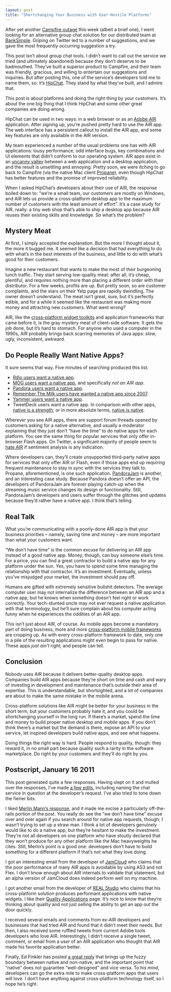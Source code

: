 ```yaml
---
layout: post
title: "Shortchanging Your Business with User-Hostile Platforms"
---
```





After yet another [Campfire outage](http://status.37signals.com/) this week (albeit a brief one), I went looking for an alternative group chat solution for our distributed team at [BankSimple](https://www.banksimple.com/). Griping on Twitter led to a number of suggestions, and we gave the most frequently occurring suggestion a try.

This post isn’t about group chat tools. I didn’t want to call out the service we tried (and ultimately abandoned) because they don’t deserve to be badmouthed. They’ve built a superior product to Campfire, and their team was friendly, gracious, and willing to entertain our suggestions and inquiries. But after posting this, one of the service’s developers told me to name them, so: it’s [HipChat](http://www.hipchat.com/). They stand by what they’ve built, and I admire that.

This post is about platforms and doing the right thing by your customers. It’s about the one big thing that I think HipChat and some other great companies are doing wrong.

HipChat can be used in two ways: in a web browser or as an [Adobe AIR](http://en.wikipedia.org/wiki/Adobe_Integrated_Runtime) application. After signing up, you’re pushed pretty hard to use the AIR app. The web interface has a persistent callout to install the AIR app, and some key features are only available in the AIR version.

My team experienced a number of the usual problems one has with AIR applications: lousy performance, odd interface bugs, key combinations and UI elements that didn’t conform to our operating system. AIR apps exist in an [uncanny valley](http://en.wikipedia.org/wiki/Uncanny_valley) between a web application and a desktop application, and the result is unsettling and annoying. Pretty soon, we were itching to go back to Campfire (via the native Mac client [Propane](http://propaneapp.com/)), even though HipChat has better features and the promise of improved reliability.

When I asked HipChat’s developers about their use of AIR, the response boiled down to: “we’re a small team, our customers are mostly on Windows, and AIR lets us provide a cross-platform desktop app to the maximum number of customers with the least amount of effort”. It’s a case study for AIR, really: a tiny web shop that’s able to ship a desktop app because AIR reuses their existing skills and knowledge. So what’s the problem?

Mystery Meat
------------

At first, I simply accepted the explanation. But the more I thought about it, the more it bugged me. It seemed like a decision that had everything to do with what’s in the best interests of the business, and little to do with what’s good for their customers.

Imagine a new restaurant that wants to make the most of their burgeoning lunch traffic. They start serving low-quality meat: after all, it’s cheap, plentiful, and requires nothing more than placing a different order with their distributor. For a few weeks, profits are up. But pretty soon, so are customer complaints, and the stars on their Yelp page are rapidly dwindling. The owner doesn’t understand. The meat isn’t great, sure, but it’s perfectly edible, and for a while it seemed like the restaurant was making more money and attracting new customers. What went wrong?

AIR, like the [cross-platform widget toolkits](http://en.wikipedia.org/wiki/List_of_widget_toolkits#Cross-platform) and application frameworks that came before it, is the gray mystery meat of client-side software. It gets the job done, but it’s hard to stomach. For anyone who used a computer in the 1990s, AIR probably brings back scarring memories of Java apps: slow, ugly, inconsistent, awkward.

Do People Really Want Native Apps?
----------------------------------

It sure seems that way. Five minutes of searching produced this list:

-   [Rdio users want a native app](http://help.rdio.com/discussions/desktop/87-feature-request-non-air-version-of-player).
-   [MOG users want a native app](http://support.mog.com/discussions/suggestions/70-native-desktop-app-not-adobe-air), and specifically *not an AIR app*.
-   [Pandora users want a native app](http://getsatisfaction.com/pandora/topics/plans_for_a_pandora_client#reply_3570108).
-   [Remember The Milk users have wanted a native app since 2007](http://www.rememberthemilk.com/forums/ideas/3007/).
-   [Yammer users want a native app](http://techcrunch.com/2009/09/01/what-happened-to-adobe-air-today-no-one-seems-to-know/).
-   TweetDeck users want a native app. In comparison with other apps, [native is a strength](http://www.davidalison.com/2009/04/tweetdeck-vs-nambu-vs-tweetie.html); or in more absolute terms, [native is native](http://thenextweb.com/2009/04/07/night-cheated-tweetdeck/).

Wherever you see AIR apps, there are support forum threads opened by customers asking for a native alternative, and usually a moderator explaining that they just don’t “have the time” to do native apps for each platform. You see the same thing for popular services that only offer in-browser Flash apps. On Twitter, a significant majority of people seem to [hate AIR](http://amplicate.com/hate/adobe-air) if sentiment analysis is any indication.

Where developers can, they’ll create unsupported third-party native apps for services that only offer AIR or Flash, even if those apps end up requiring frequent maintenance to stay in sync with the services they talk to. Propane, aforementioned, is one such application. [PandoraJam](http://www.bitcartel.com/pandorajam/) is another, and an interesting case study. Because Pandora doesn’t offer an API, the developers of PandoraJam are forever playing catch-up when the streaming music service changes its design or functionality. Still, PandoraJam’s developers and users suffer through the glitches and updates because they’d rather have a native app. I think that’s telling.

Real Talk
---------

What you’re communicating with a poorly-done AIR app is that your business priorities – namely, saving time and money – are more important than what your customers want.

“We don’t have time” is the common excuse for delivering an AIR app instead of a good native app. Money, though, can buy someone else’s time. For a price, you can find a great contractor to build a native app for any platform under the sun. Yes, you have to spend some time managing the relationship with that contractor. It’s an investment. Eventually, unless you’ve misjudged your market, the investment should pay off.

Humans are gifted with extremely sensitive bullshit detectors. The average computer user may not internalize the difference between an AIR app and a native app, but he knows when something doesn’t feel right or work correctly. Your tech-stunted uncle may not ever request a native application with that terminology, but he’ll sure complain about his computer acting funny when he experiences the oddities of an AIR app.

This isn’t just about AIR, of course. As mobile apps become a mandatory part of doing business, more and more [cross-platform mobile frameworks](http://funkatron.com/site/comments/building-cross-platform-mobile-apps/) are cropping up. As with every cross-platform framework to date, only one in a pile of the resulting applications might even begin to pass for native. These apps *just ain’t right*, and people can tell.

Conclusion
----------

Nobody uses AIR because it delivers better-quality desktop apps. Companies build AIR apps because they’re short on time and cash and wary of investing in development and maintenance that’s outside their area of expertise. This is understandable, but shortsighted, and a lot of companies are about to make the same mistake in the mobile arena.

Cross-platform solutions like AIR might be better for your business in the short term, but your customers probably hate it, and you could be shortchanging yourself in the long run. If there’s a market, spend the time and money to build proper native desktop and mobile apps. If you don’t think there’s a market but the demand is there, expose an API to your service, let inspired developers build native apps, and see what happens.

Doing things the right way is hard. People respond to quality, though: they reward it, in no small part because quality such a rarity in the software marketplace. Do right by your customers and they’ll do right by you.

Postscript, January 16 2011
---------------------------

This post generated quite a few responses. Having slept on it and mulled over the responses, I’ve made [a few edits](https://github.com/al3x/al3x.github.com/commits/master), including naming the chat service in question at the developer’s request. I’ve also tried to tone down the fierier bits.

I liked [Merlin Mann’s response](http://www.kungfugrippe.com/post/2785179631/things-communicated), and it made me excise a particularly off-the-rails portion of the post. You really do see the “we don’t have time” excuse over and over again if you search around for native app requests, though; I wasn’t trying to set up a straw man. I think a lot of developers genuinely would like to do a native app, but they’re hesitant to make the investment. They’re not all developers on one platform who have stoutly declared that they won’t produce for any other platform like the Mac heavyweights he cites. Still, Merlin’s point is a good one: developers don’t have to build something for a different platform if that’s not what they love doing.

I got an interesting email from the developer of [JamCloud](http://jamcloud.com/) who claims that the poor performance of many AIR apps is avoidable by using AS3 and not Flex. I don’t know enough about AIR internals to validate that statement, but an alpha version of JamCloud does indeed perform well on my machine.

I got another email from the developer of [REAL Studio](http://www.realsoftware.com/) who claims that his cross-platform solution produces performant applications with native widgets. I like their [Quality Applications](http://www.realsoftware.com/realstudio/qualityapps.php) page. It’s nice to know that they’re thinking about quality and not just selling the ability to get an app out the door quickly.

I received several emails and comments from ex-AIR developers and businesses that had tried AIR and found that it didn’t meet their needs. But then, I also received some ruffled tweets from current Adobe tools developers who love AIR. Interestingly, I didn’t receive a single tweet, comment, or email from a *user* of an AIR application who thought that AIR made his favorite application better.

Finally, Ed Finkler has posted [a great reply](http://funkatron.com/site/comments/notes-on-shortchanging-your-business-with-user-hostile-platforms/) that brings up the fuzzy boundary between native and non-native, and the important point that “native” does not guarantee “well-designed” and vice versa. To his mind, developers can go the extra mile to make cross-platform apps that users will love. I don’t have anything against cross-platform technology itself, so I hope he’s right.
